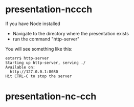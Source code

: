 # presentation-nccch

If you have Node installed
- Navigate to the directory where the presentation exists
- run the command "http-server"

You will see something like this:
```
estarr$ http-server
Starting up http-server, serving ./
Available on:
  http://127.0.0.1:8080
Hit CTRL-C to stop the server
```
# presentation-nc-cch
